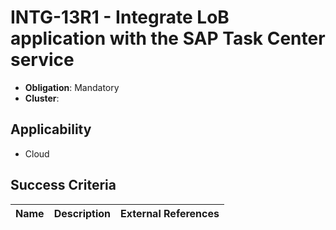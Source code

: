 # INTG-13R1 - Integrate LoB application with the SAP Task Center service

- **Obligation**: Mandatory
- **Cluster**: 






## Applicability

- Cloud



## Success Criteria

| Name | Description | External References |
| ----- | ---------- | ------------------- |

